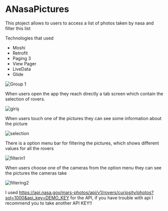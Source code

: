 # ANasaPictures

This ptoject allows to users to access a list of photos taken by nasa and filter this list

Technologies that used 

* Moshi
* Retrofit
* Paging 3
* View Pager
* LiveData
* Glide

![Group 1](https://user-images.githubusercontent.com/72108390/118377082-69f09200-b5d4-11eb-8472-46c0a68be187.png)

When users open the app they reach directly a tab screen which contain the selection of rovers.

![giriş](https://user-images.githubusercontent.com/72108390/118377177-a3c19880-b5d4-11eb-96c2-ba75effbfb55.png)

When users touch one of the pictures they can see some information about the picture

![selection](https://user-images.githubusercontent.com/72108390/118377360-775a4c00-b5d5-11eb-904d-0991aa16ee98.png)

There is a option menu bar for filtering the pictures, which shows different values for all the rovers

![filterin1](https://user-images.githubusercontent.com/72108390/118377351-6b6e8a00-b5d5-11eb-8d2b-05eccf58cc37.png)

When users choose one of the cameras from the option menu they can see the pictures the cameras take

![filtering2](https://user-images.githubusercontent.com/72108390/118377341-61e52200-b5d5-11eb-9a82-7eb873cff77b.png)

I used https://api.nasa.gov/mars-photos/api/v1/rovers/curiosity/photos?sol=1000&api_key=DEMO_KEY for the API, if you have trouble with api I recommend you to take another API KEY!!
